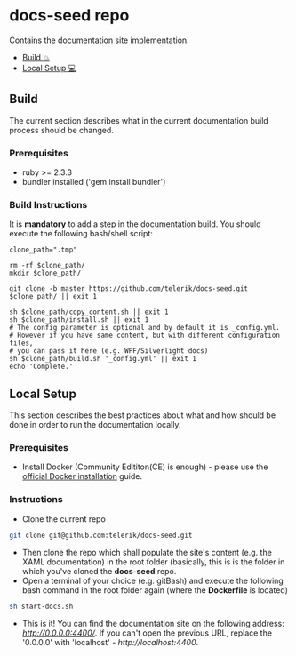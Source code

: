# docs-seed repo
Contains the documentation site implementation.

- [Build :collision:](#build)
- [Local Setup :computer:](#local-setup)


## Build
The current section describes what in the current documentation build process should be changed. 

### Prerequisites 
- ruby >= 2.3.3
- bundler installed ('gem install bundler')

### Build Instructions
It is **mandatory** to add a step in the documentation build. You should execute the following bash/shell script:

```console
clone_path=".tmp"

rm -rf $clone_path/
mkdir $clone_path/

git clone -b master https://github.com/telerik/docs-seed.git $clone_path/ || exit 1

sh $clone_path/copy_content.sh || exit 1
sh $clone_path/install.sh || exit 1
# The config parameter is optional and by default it is _config.yml.
# However if you have same content, but with different configuration files, 
# you can pass it here (e.g. WPF/Silverlight docs)
sh $clone_path/build.sh '_config.yml' || exit 1
echo 'Complete.'
```

## Local Setup
This section describes the best practices about what and how should be done in order to run the documentation locally.

### Prerequisites
- Install Docker (Community Edititon(CE) is enough) - please use the [official Docker installation](https://docs.docker.com/install/) guide.

### Instructions
- Clone the current repo 
```bash
git clone git@github.com:telerik/docs-seed.git
```

- Then clone the repo which shall populate the site's content (e.g. the XAML documentation) in the root folder (basically, this is is the folder in which you've cloned the **docs-seed** repo.
- Open a terminal of your choice (e.g. gitBash) and execute the following bash command in the root folder again (where the **Dockerfile** is located)
```bash
sh start-docs.sh
```

- This is it! You can find the documentation site on the following address: *http://0.0.0.0:4400/*. If you can't open the previous URL, replace the '0.0.0.0' with 'localhost' - *http://localhost:4400*.


